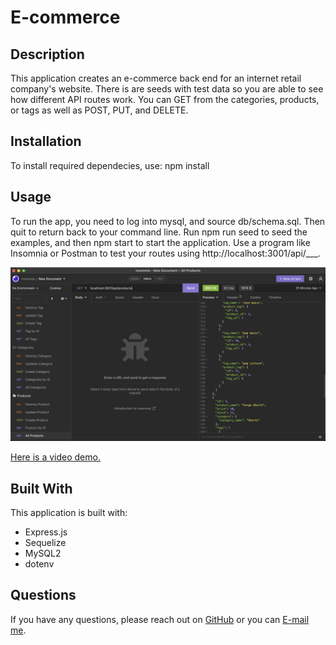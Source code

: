 # E-commerce

 ## Description
  This application creates an e-commerce back end for an internet retail company's website.  There is are seeds with test data so you are able to see how different API routes work.  You can GET from the categories, products, or tags as well as POST, PUT, and DELETE.

  ## Installation
  To install required dependecies, use: npm install 

  ## Usage
  To run the app, you need to log into mysql, and source db/schema.sql.  Then quit to return back to your command line.  Run npm run seed to seed the examples, and then npm start to start the application.  Use a program like Insomnia or Postman to test your routes using http://localhost:3001/api/___.   

  <img src="Example-picture.png" alt="image of program running" width="1206" />
  
  <a href="https://drive.google.com/file/d/15FGJm1cbebhtEXRqaTf_wuaV7OmfjJ5I/view">Here is a video demo.</a>


 ## Built With
 This application is built with: <br />
 * Express.js
 * Sequelize
 * MySQL2
 * dotenv

  ## Questions
  If you have any questions, please reach out on <a href="https://github.com/sacylkowski/">GitHub</a> or you can <a href="mailto:sacylkowski@gmail.com">E-mail me</a>.

